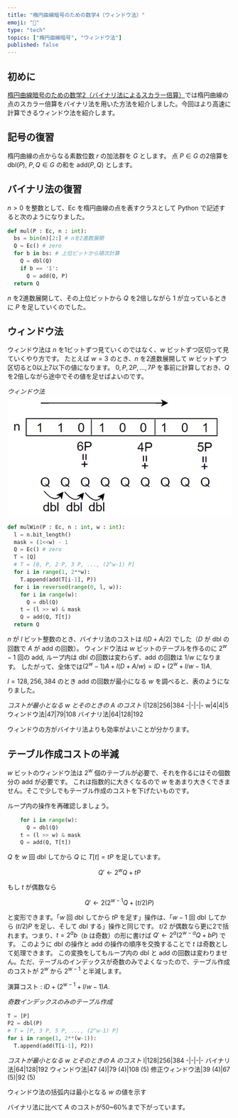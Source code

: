 ```yaml
---
title: "楕円曲線暗号のための数学4（ウィンドウ法）"
emoji: "🧮"
type: "tech"
topics: ["楕円曲線暗号", "ウィンドウ法"]
published: false
---
```

## 初めに
[楕円曲線暗号のための数学2（バイナリ法によるスカラー倍算）](http://localhost:8000/articles/ecc-binary-method)では楕円曲線の点のスカラー倍算をバイナリ法を用いた方法を紹介しました。今回はより高速に計算できるウィンドウ法を紹介します。

## 記号の復習
楕円曲線の点からなる素数位数 $r$ の加法群を $G$ とします。
点 $P \in G$ の2倍算を $\text{dbl}(P)$, $P, Q \in G$ の和を $\text{add}(P, Q)$ とします。

## バイナリ法の復習
$n>0$ を整数として、Ec を楕円曲線の点を表すクラスとして Python で記述すると次のようになりました。

```python
def mul(P : Ec, n : int):
  bs = bin(n)[2:] # nを2進数展開
  Q = Ec() # zero
  for b in bs: # 上位ビットから順次計算
    Q = dbl(Q)
    if b == '1':
      Q = add(Q, P)
  return Q
```
$n$ を2進数展開して、その上位ビットから $Q$ を2倍しながら 1 が立っているときに $P$ を足していくのでした。

## ウィンドウ法
ウィンドウ法は $n$ を1ビットずつ見ていくのではなく、$w$ ビットずつ区切って見ていくやり方です。
たとえば $w=3$ のとき、$n$ を2進数展開して $w$ ビットずつ区切ると0以上7以下の値になります。
$0, P, 2 P, \dots, 7 P$ を事前に計算しておき、$Q$ を2倍しながら途中でその値を足せばよいのです。

*ウィンドウ法*
![ウィンドウ法](/images/window-method.png)

```python
def mulWin(P : Ec, n : int, w : int):
  l = n.bit_length()
  mask = (1<<w) - 1
  Q = Ec() # zero
  T = [Q]
  # T = [0, P, 2 P, 3 P, ..., (2^w-1) P]
  for i in range(1, 2**w):
    T.append(add(T[i-1], P))
  for i in reversed(range(0, l, w)):
    for i in range(w):
      Q = dbl(Q)
    t = (l >> w) & mask
    Q = add(Q, T[t])
  return Q
```


$n$ が $l$ ビット整数のとき、バイナリ法のコストは $l(D+A/2)$ でした（$D$ が dbl の回数で $A$ が add の回数）。
ウィンドウ法は $w$ ビットのテーブルを作るのに $2^w-1$ 回の add, ループ内は dbl の回数は変わらず、add の回数は $1/w$ になります。
したがって、全体では$(2^w-1)A+l(D+A/w)=l D + (2^w+l/w-1)A$.

$l=128, 256, 384$ のとき add の回数が最小になる $w$ を調べると、表のようになりました。

*コストが最小となる $w$ とそのときの $A$ のコスト*
l|128|256|384
-|-|-|-
w|4|4|5
ウィンドウ法|47|79|108
バイナリ法|64|128|192

ウィンドウの方がバイナリ法よりも効率がよいことが分かります。

## テーブル作成コストの半減
$w$ ビットのウィンドウ法は $2^w$ 個のテーブルが必要で、それを作るにはその個数分の add が必要です。
これは指数的に大きくなるので $w$ をあまり大きくできません。そこで少しでもテーブル作成のコストを下げたいものです。

ループ内の操作を再確認しましょう。

```python
    for i in range(w):
      Q = dbl(Q)
    t = (l >> w) & mask
    Q = add(Q, T[t])
```

$Q$ を $w$ 回 dbl してから $Q$ に $T[t]=t P$ を足しています。

$$
Q' ← 2^w Q + t P
$$

もし $t$ が偶数なら

$$
Q' ← 2(2^{w-1} Q + (t/2) P)
$$

と変形できます。「$w$ 回 dbl してから $t P$ を足す」操作は、「$w-1$ 回 dbl してから $(t/2) P$ を足し、そして dbl する」操作と同じです。
$t/2$ が偶数なら更に2で括れます。つまり、$t = 2^a b$（$b$ は奇数）の形に書けば $Q' ←2^a(2^{w-a} Q + b P)$ です。
このように dbl の操作と add の操作の順序を交換することで $t$ は奇数として処理できます。
この変換をしてもループ内の dbl と add の回数は変わりません。ただ、テーブルのインデックスが奇数のみでよくなったので、テーブル作成のコストが $2^w$ から $2^{w-1}$ と半減します。

演算コスト : $l D + (2^{w-1}+l/w-1)A$.

*奇数インデックスのみのテーブル作成*
```python
T = [P]
P2 = dbl(P)
# T = [P, 3 P, 5 P, ..., (2^w-1) P]
for i in range(1, 2**(w-1)):
  T.append(add(T[i-1], P2))
 ```

*コストが最小となる $w$ とそのときの $A$ のコスト*
l|128|256|384
-|-|-|-
バイナリ法|64|128|192
ウィンドウ法|47 (4)|79 (4)|108 (5)
修正ウィンドウ法|39 (4)|67 (5)|92 (5)

ウィンドウ法の括弧内は最小となる $w$ の値を示す

バイナリ法に比べて $A$ のコストが50~60%まで下がっています。
